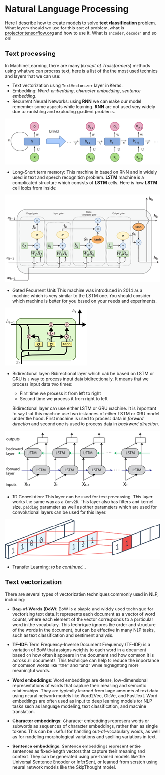 # Natural Language Processing

Here I describe how to create models to solve **text classification** problem. What layers should we use for this sort of problem, what is [projector.tensorflow.org](https://projector.tensorflow.org) and how to use it. What is `encoder`, `decoder` and so on!

## Text processing

In Machine Learning, there are many (_except of Transformers_) methods using what we can process text, here is a list of the the most used technics and layers that we can use:

- Text vectorization using `TextVectorizer` layer in Keras.
- Embedding: _Word-embedding_, _character embedding_, _sentence embedding_.
- Recurrent Neural Networks: using **RNN** we can make our model remember some aspects while learning. **RNN** are not used very widely due to vanishing and exploding gradient problems.

![RNN](./RNN.png)

- Long-Short term memory: This machine in based on RNN and in widely used in text and speech recognition problem. **LSTM** machine is a complicated structure which consists of **LSTM** cells. Here is how **LSTM** cell looks from inside:

![LSTM](./LSTM.webp)

- Gated Recurrent Unit: This machine was introduced in 2014 as a machine which is very similar to the LSTM one. You should consider which machine is better for you based on your needs and experiments.

![GRU](./GRU.png)

- Bidirectional layer: Bidirectional layer which cab be based on LSTM or GRU is a way to process input data bidirectionally. It means that we process input data two times:

  - First time we process it from left to right
  - Second time we process it from right to left

  Bidirectional layer can use either LSTM or GRU machine. It is important to say that this machine use two instances of either LSTM or GRU model under the hood. First machine is used to process data in _forward direction_ and second one is used to process data in _backward direction_.

![bidirectional](./bidirectional.webp)

- 1D Convolution: This layer can be used for text processing. This layer works the same way as a `Conv2D`. This layer also has filters and kernel size. `padding` parameter as well as other parameters which are used for convolutional layers can be used for this layer.

![conv1d](./conv1d.png)

- Transfer Learning: _to be continued..._

## Text vectorization

There are several types of vectorization techniques commonly used in NLP, including:

- **Bag-of-Words (BoW)**: BoW is a simple and widely used technique for vectorizing text data. It represents each document as a vector of word counts, where each element of the vector corresponds to a particular word in the vocabulary. This technique ignores the order and structure of the words in the document, but can be effective in many NLP tasks, such as text classification and sentiment analysis.

- **TF-IDF**: Term Frequency-Inverse Document Frequency (TF-IDF) is a variation of BoW that assigns weights to each word in a document based on how often it appears in the document and how common it is across all documents. This technique can help to reduce the importance of common words like "the" and "and" while highlighting more meaningful words.

- **Word embeddings**: Word embeddings are dense, low-dimensional representations of words that capture their meaning and semantic relationships. They are typically learned from large amounts of text data using neural network models like Word2Vec, GloVe, and FastText. Word embeddings are often used as input to deep learning models for NLP tasks such as language modeling, text classification, and machine translation.

- **Character embeddings**: Character embeddings represent words or subwords as sequences of character embeddings, rather than as single tokens. This can be useful for handling out-of-vocabulary words, as well as for modeling morphological variations and spelling variations in text.

- **Sentence embeddings**: Sentence embeddings represent entire sentences as fixed-length vectors that capture their meaning and context. They can be generated using pre-trained models like the Universal Sentence Encoder or InferSent, or learned from scratch using neural network models like the SkipThought model.
